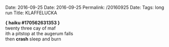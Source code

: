 Date: 2016-09-25
Date: 2016-09-25
Permalink: /20160925
Date: 
Tags: long run
Title: KLAFFELUCKA
  
**{ haiku #170562631353 }**  
twenty three cay of maf  
ith a pitstop at the augerum falls  
then **crash** sleep and burn  
